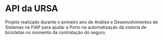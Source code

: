 # API da URSA

Projeto realizado durante o primeiro ano de Análise e Desenvolvimentos de Sistemas na FIAP para ajudar a Porto na automatização da vistoria de bicicletas no momento da contratação do seguro.
